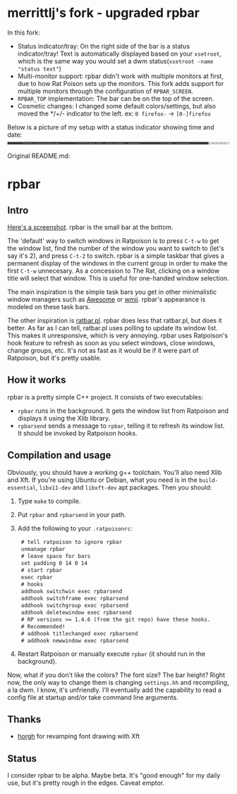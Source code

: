 merrittlj's fork - upgraded rpbar
======

In this fork:
* Status indicator/tray:
    On the right side of the bar is a status indicator/tray! Text is automatically displayed based on your ``xsetroot``, which is the same way you would set a dwm status(``xsetroot -name "status text"``)
* Multi-monitor support:
    rpbar didn't work with multiple monitors at first, due to how Rat Poison sets up the monitors. This fork adds support for multiple monitors through the configuration of ``RPBAR_SCREEN``.
* ``RPBAR_TOP`` implementation:
    The bar can be on the top of the screen.
* Cosmetic changes:
    I changed some default colors/settings, but also moved the */+/- indicator to the left. ex: ``0 firefox-`` -> ``[0-]firefox``

Below is a picture of my setup with a status indicator showing time and date:
![img](assets/status.png)






Original README.md:

rpbar
======

Intro
-----

[Here's a screenshot](http://dimatura.net/shot3.png).
rpbar is the small bar at the bottom. 

The 'default' way to switch windows in Ratpoison is to press `C-t-w` to get the
window list, find the number of the window you want to switch to (let's say
it's 2), and press `C-t-2` to switch. rpbar is a simple taskbar that gives a
permanent display of the windows in the current group in order to make the
first `C-t-w` unnecesary. As a concession to The Rat, clicking on a window title
will select that window. This is useful for one-handed window selection.

The main inspiration is the simple task bars you get in other minimalistic
window managers such as [Awesome](http://awesome.naquadah.org) or
[wmii](http://wmii.suckless.org). rpbar's appearance is modeled on these task
bars.

The other inspiration is [ratbar.pl](http://xenotrout.com/prog/ratbar/).
rpbar does less that ratbar.pl, but does it better. As far as I can tell,
ratbar.pl uses polling to update its window list. This makes it unresponsive,
which is very annoying. rpbar uses Ratpoison's hook feature to refresh as
soon as you select windows, close windows, change groups, etc. It's not
as fast as it would be if it were part of Ratpoison, but it's pretty usable.

How it works
-------------
rpbar is a pretty simple C++ project. It consists of two executables:

- `rpbar` runs in the background. It gets the window list from Ratpoison and displays
  it using the Xlib library.
- `rpbarsend` sends a message to `rpbar`, telling it to refresh its window
  list. It should be invoked by Ratpoison hooks.

Compilation and usage
---------------------

Obviously, you should have a working g++ toolchain. You'll also need Xlib and
Xft. If you're using Ubuntu or Debian, what you need is in the
`build-essential`, `libx11-dev` and `libxft-dev` apt packages.
Then you should:

1. Type `make` to compile.
1. Put `rpbar` and `rpbarsend` in your path.
1. Add the following to your `.ratpoisonrc`:

        # tell ratpoison to ignore rpbar
        unmanage rpbar
        # leave space for bars
        set padding 0 14 0 14
        # start rpbar 
        exec rpbar
        # hooks
        addhook switchwin exec rpbarsend
        addhook switchframe exec rpbarsend
        addhook switchgroup exec rpbarsend
        addhook deletewindow exec rpbarsend
        # RP versions >= 1.4.6 (from the git repo) have these hooks.
        # Recommended!
        # addhook titlechanged exec rpbarsend
        # addhook newwindow exec rpbarsend

1. Restart Ratpoison or manually execute `rpbar` (it should run in the background).

Now, what if you don't like the colors? The font size? The bar height?  Right
now, the only way to change them is changing `settings.hh` and recompiling, a
la dwm. I know, it's unfriendly. I'll eventually add the capability to read a
config file at startup and/or take command line arguments.



Thanks
---------

- [horgh](https://github.com/horgh) for revamping font drawing with Xft



Status
----------

I consider rpbar to be alpha. Maybe beta.  It's "good enough" for my daily
use, but it's pretty rough in the edges. Caveat emptor.
